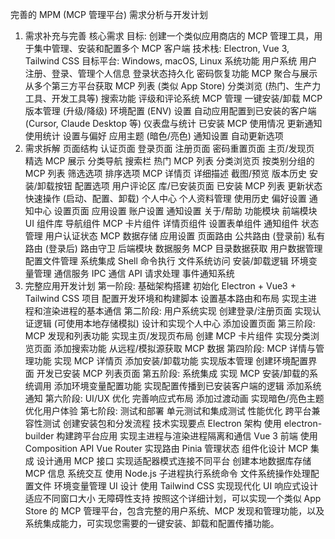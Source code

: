 完善的 MPM (MCP 管理平台) 需求分析与开发计划
1. 需求补充与完善
核心需求
目标: 创建一个类似应用商店的 MCP 管理工具，用于集中管理、安装和配置多个 MCP 客户端
技术栈: Electron, Vue 3, Tailwind CSS
目标平台: Windows, macOS, Linux
系统功能
用户系统
用户注册、登录、管理个人信息
登录状态持久化
密码恢复功能
MCP 聚合与展示
从多个第三方平台获取 MCP 列表 (类似 App Store)
分类浏览 (热门、生产力工具、开发工具等)
搜索功能
评级和评论系统
MCP 管理
一键安装/卸载 MCP
版本管理 (升级/降级)
环境配置 (ENV) 设置
自动应用配置到已安装的客户端 (Cursor, Claude Desktop 等)
仪表盘与统计
已安装 MCP 使用情况
更新通知
使用统计
设置与偏好
应用主题 (暗色/亮色)
通知设置
自动更新选项
2. 需求拆解
页面结构
认证页面
登录页面
注册页面
密码重置页面
主页/发现页
精选 MCP 展示
分类导航
搜索栏
热门 MCP 列表
分类浏览页
按类别分组的 MCP 列表
筛选选项
排序选项
MCP 详情页
详细描述
截图/预览
版本历史
安装/卸载按钮
配置选项
用户评论区
库/已安装页面
已安装 MCP 列表
更新状态
快速操作 (启动、配置、卸载)
个人中心
个人资料管理
使用历史
偏好设置
通知中心
设置页面
应用设置
账户设置
通知设置
关于/帮助
功能模块
前端模块
UI 组件库
导航组件
MCP 卡片组件
详情页组件
设置表单组件
通知组件
状态管理
用户认证状态
MCP 数据存储
应用设置
页面路由
公共路由 (登录前)
私有路由 (登录后)
路由守卫
后端模块
数据服务
MCP 目录数据获取
用户数据管理
配置文件管理
系统集成
Shell 命令执行
文件系统访问
安装/卸载逻辑
环境变量管理
通信服务
IPC 通信
API 请求处理
事件通知系统
3. 完整应用开发计划
第一阶段: 基础架构搭建
初始化 Electron + Vue3 + Tailwind CSS 项目
配置开发环境和构建脚本
设置基本路由和布局
实现主进程和渲染进程的基本通信
第二阶段: 用户系统实现
创建登录/注册页面
实现认证逻辑 (可使用本地存储模拟)
设计和实现个人中心
添加设置页面
第三阶段: MCP 发现和列表功能
实现主页/发现页布局
创建 MCP 卡片组件
实现分类浏览页面
添加搜索功能
从远程/模拟源获取 MCP 数据
第四阶段: MCP 详情与管理功能
实现 MCP 详情页
添加安装/卸载功能
实现版本管理
创建环境配置界面
开发已安装 MCP 列表页面
第五阶段: 系统集成
实现 MCP 安装/卸载的系统调用
添加环境变量配置功能
实现配置传播到已安装客户端的逻辑
添加系统通知
第六阶段: UI/UX 优化
完善响应式布局
添加过渡动画
实现暗色/亮色主题
优化用户体验
第七阶段: 测试和部署
单元测试和集成测试
性能优化
跨平台兼容性测试
创建安装包和分发流程
技术实现要点
Electron 架构
使用 electron-builder 构建跨平台应用
实现主进程与渲染进程隔离和通信
Vue 3 前端
使用 Composition API
Vue Router 实现路由
Pinia 管理状态
组件化设计
MCP 集成
设计通用 MCP 接口
实现适配器模式连接不同平台
创建本地数据库存储 MCP 信息
系统交互
使用 Node.js 子进程执行系统命令
文件系统操作处理配置文件
环境变量管理
UI 设计
使用 Tailwind CSS 实现现代化 UI
响应式设计适应不同窗口大小
无障碍性支持
按照这个详细计划，可以实现一个类似 App Store 的 MCP 管理平台，包含完整的用户系统、MCP 发现和管理功能，以及系统集成能力，可实现您需要的一键安装、卸载和配置传播功能。